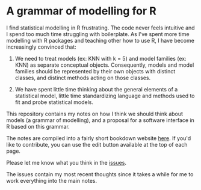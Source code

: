 # A grammar of modelling for R

I find statistical modelling in R frustrating. The code never feels intuitive and I spend too much time struggling with boilerplate. As I've spent more time modelling with R packages and teaching other how to use R, I have become increasingly convinced that:

1. We need to treat models (ex: KNN with k = 5) and model families (ex: KNN) as separate conceptual objects. Consequently, models and model families should be represented by their own objects with distinct classes, and distinct methods acting on those classes.

2. We have spent little time thinking about the general elements of a statistical model, little time standardizing language and methods used to fit and probe statistical models.

This repository contains my notes on how I think we should think about models (a grammar of modelling), and a proposal for a software interface in R based on this grammar.

The notes are compiled into a fairly short bookdown website [here](https://alexpghayes.github.io/modelling-in-r/). If you'd like to contribute,  you can use the edit button available at the top of each page.

Please let me know what you think in the [issues](https://github.com/alexpghayes/modelling-in-r/issues).

The issues contain my most recent thoughts since it takes a while for me to work everything into the main notes.
